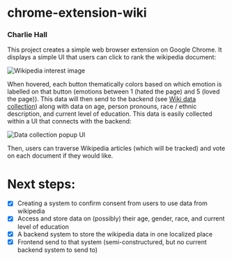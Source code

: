 # chrome-extension-wiki
### Charlie Hall

This project creates a simple web browser extension on Google Chrome. It displays a simple UI that users can click to rank the wikipedia document:

![Wikipedia interest image](https://overfload.nyc3.cdn.digitaloceanspaces.com/6bea1680-c128-498d-af4e-482fc9ba0b83)

When hovered, each button thematically colors based on which emotion is labelled on that button (emotions between 1 (hated the page) and 5 (loved the page)). This data will then send to the backend (see [Wiki data collection](https://github.com/charlie-map/wiki_data_collection)) along with data on age, person pronouns, race / ethnic description, and current level of education. This data is easily collected within a UI that connects with the backend:

![Data collection popup UI](https://overfload.nyc3.cdn.digitaloceanspaces.com/e3bcea53-89b3-4ea4-bc68-b01cedd219b8)

Then, users can traverse Wikipedia articles (which will be tracked) and vote on each document if they would like.

# Next steps:
- [x] Creating a system to confirm consent from users to use data from wikipedia
- [x] Access and store data on (possibly) their age, gender, race, and current level of education
- [x] A backend system to store the wikipedia data in one localized place
- [x] Frontend send to that system (semi-constructured, but no current backend system to send to)
